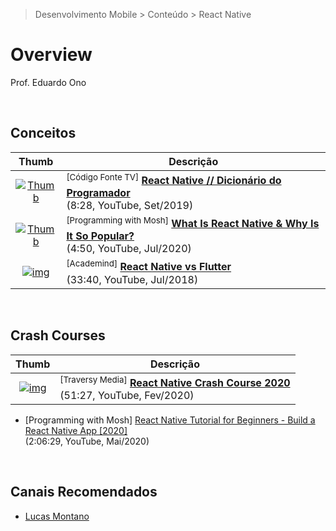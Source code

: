 > Desenvolvimento Mobile > Conteúdo > React Native

# Overview

Prof. Eduardo Ono

<br>

## Conceitos

| Thumb | Descrição |
| :-: | --- |
| [![Thumb](https://img.youtube.com/vi/mqltv3kFdgE/default.jpg)](https://www.youtube.com/watch?v=mqltv3kFdgE "React Native // Dicionário do Programador") | <sup>[Código Fonte TV]</sup> [__React Native // Dicionário do Programador__](https://www.youtube.com/watch?v=mqltv3kFdgE) <br> (8:28, YouTube, Set/2019)
| [![Thumb](https://img.youtube.com/vi/6oFuwhIibo4/default.jpg)](https://www.youtube.com/watch?v=6oFuwhIibo4 "What Is React Native & Why Is It So Popular?") | <sup>[Programming with Mosh]</sup> [__What Is React Native & Why Is It So Popular?__](https://www.youtube.com/watch?v=6oFuwhIibo4) <br> (4:50, YouTube, Jul/2020)
| [![img](https://img.youtube.com/vi/bnYJRYFsrSw/default.jpg)](https://www.youtube.com/watch?v=bnYJRYFsrSw "React Native vs Flutter") | <sup>[Academind]</sup> [__React Native vs Flutter__](https://www.youtube.com/watch?v=bnYJRYFsrSw) <br> (33:40, YouTube, Jul/2018)

<br>

## Crash Courses

| Thumb | Descrição |
| :-: | --- |
| [![img](https://img.youtube.com/vi/Hf4MJH0jDb4/default.jpg)](https://www.youtube.com/watch?v=Hf4MJH0jDb4 "React Native Crash Course 2020") | <sup>[Traversy Media]</sup> [__React Native Crash Course 2020__](https://www.youtube.com/watch?v=Hf4MJH0jDb4) <br> (51:27, YouTube, Fev/2020)

* [Programming with Mosh] <a href="https://www.youtube.com/watch?v=0-S5a0eXPoc" title=
    "Tópicos:
    0:00:00 Introduction
    0:02:20 Prerequisites
    0:02:58 What is React Native?
    0:04:33 Expo
    0:06:19 Setting up the development environment
    0:09:17 Your First React Native App
    0:14:38 Running on an iOS simulator
    0:18:02 Running on an Android emulator
    0:26:48 Running on a physical device
    0:27:54 Logging
    0:29:16 Debugging with Chrome
    0:34:27 Debugging in VSCode
    0:41:39 Publishing
    0:46:30 Fundamental Concepts
    0:48:20 View
    0:51:08 Text
    0:53:50 Image
    0:59:25 Touchables
    1:04:21 Button
    1:06:01 Alert
    1:09:55 StyleSheet
    1:14:49 Platform-specific code
    1:18:06 Layouts
    1:18:43 Dimensions
    1:22:22 Detecting orientation changes
    1:27:39 Flexbox
    1:30:56 flexDirection
    1:32:48 justifyContent, alignItems and alignSelf
    1:37:22 flexWrap and alignContent
    1:40:22 flexBasis, flexGrow and flexShrink
    1:43:07 Absolute and Relative Positioning
    1:45:59 Exercises
    1:46:58 Welcome Screen
    1:57:55 View Image Screen
    2:02:51 Refactoring">
    React Native Tutorial for Beginners - Build a React Native App [2020]</a> <br> (2:06:29, YouTube, Mai/2020)

<br>

## Canais Recomendados

* [Lucas Montano](https://www.youtube.com/channel/UCyHOBY6IDZF9zOKJPou2Rgg)

<br>
